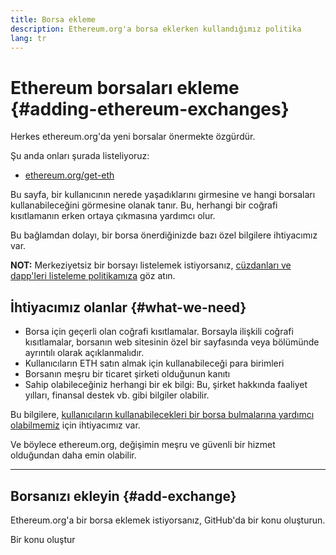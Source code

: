 ```yaml
---
title: Borsa ekleme
description: Ethereum.org'a borsa eklerken kullandığımız politika
lang: tr
---
```


# Ethereum borsaları ekleme {#adding-ethereum-exchanges}

Herkes ethereum.org'da yeni borsalar önermekte özgürdür.

Şu anda onları şurada listeliyoruz:

- [ethereum.org/get-eth](/get-eth/)

Bu sayfa, bir kullanıcının nerede yaşadıklarını girmesine ve hangi borsaları kullanabileceğini görmesine olanak tanır. Bu, herhangi bir coğrafi kısıtlamanın erken ortaya çıkmasına yardımcı olur.

Bu bağlamdan dolayı, bir borsa önerdiğinizde bazı özel bilgilere ihtiyacımız var.

**NOT:** Merkeziyetsiz bir borsayı listelemek istiyorsanız, [cüzdanları ve dapp'leri listeleme politikamıza](/contributing/adding-products/) göz atın.

## İhtiyacımız olanlar {#what-we-need}

- Borsa için geçerli olan coğrafi kısıtlamalar. Borsayla ilişkili coğrafi kısıtlamalar, borsanın web sitesinin özel bir sayfasında veya bölümünde ayrıntılı olarak açıklanmalıdır.
- Kullanıcıların ETH satın almak için kullanabileceği para birimleri
- Borsanın meşru bir ticaret şirketi olduğunun kanıtı
- Sahip olabileceğiniz herhangi bir ek bilgi: Bu, şirket hakkında faaliyet yılları, finansal destek vb. gibi bilgiler olabilir.

Bu bilgilere, [kullanıcıların kullanabilecekleri bir borsa bulmalarına yardımcı olabilmemiz](/get-eth/#country-picker) için ihtiyacımız var.

Ve böylece ethereum.org, değişimin meşru ve güvenli bir hizmet olduğundan daha emin olabilir.

---

## Borsanızı ekleyin {#add-exchange}

Ethereum.org'a bir borsa eklemek istiyorsanız, GitHub'da bir konu oluşturun.

<ButtonLink href="https://github.com/ethereum/ethereum-org-website/issues/new?assignees=&labels=content+%3Afountain_pen%3A&template=suggest_exchange.yaml">
  Bir konu oluştur
</ButtonLink>
